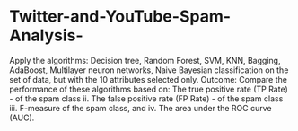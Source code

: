 # Twitter-and-YouTube-Spam-Analysis-
Apply the algorithms: Decision tree, Random Forest, SVM, KNN, Bagging, AdaBoost, Multilayer neuron networks, Naive Bayesian classification on the set of data, but with the 10 attributes selected only. Outcome: Compare the performance of these algorithms based on: The true positive rate (TP Rate) - of the spam class ii. The false positive rate (FP Rate) - of the spam class iii. F-measure of the spam class, and iv. The area under the ROC curve (AUC).
